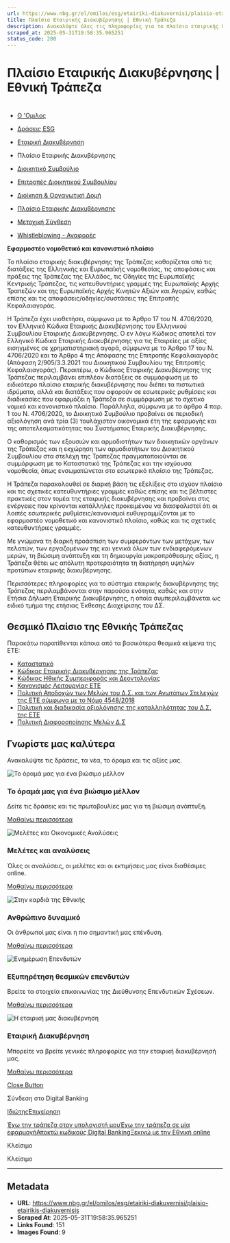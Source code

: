 ```yaml
---
url: https://www.nbg.gr/el/omilos/esg/etairiki-diakuvernisi/plaisio-etairikis-diakuvernisis
title: Πλαίσιο Εταιρικής Διακυβέρνησης | Εθνική Τράπεζα
description: Ανακαλύψτε όλες τις πληροφορίες για το πλαίσιο εταιρικής διακυβέρνησης της Εθνικής Τράπεζας. Βρείτε περισσότερες πληροφορίες στο site!
scraped_at: 2025-05-31T19:58:35.965251
status_code: 200
---
```


# Πλαίσιο Εταιρικής Διακυβέρνησης | Εθνική Τράπεζα

# 

  * [Ο 'Ομιλος](/el/omilos)
  * [Δράσεις ESG](/el/omilos/esg)
  * [Εταιρική Διακυβέρνηση](/el/omilos/esg/etairiki-diakuvernisi)
  * Πλαίσιο Εταιρικής Διακυβέρνησης 

  * [Διοικητικό Συμβούλιο](/el/omilos/esg/etairiki-diakuvernisi/dioikitiko-sumvoulio)
  * [Επιτροπές Διοικητικού Συμβουλίου](/el/omilos/esg/etairiki-diakuvernisi/epitropes-dioikitikou-sumvouliou)
  * [Διοίκηση & Οργανωτική Δομή](/el/omilos/esg/etairiki-diakuvernisi/dioikisi-organwtiki-domi)
  * [Πλαίσιο Εταιρικής Διακυβέρνησης](/el/omilos/esg/etairiki-diakuvernisi/plaisio-etairikis-diakuvernisis)
  * [Μετοχική Σύνθεση](/el/omilos/esg/etairiki-diakuvernisi/metoxiki-sunthesi)
  * [Whistleblowing - Αναφορές](/el/omilos/esg/etairiki-diakuvernisi/whistleblowing)

**Εφαρμοστέο νομοθετικό και κανονιστικό πλαίσιο**

Το πλαίσιο εταιρικής διακυβέρνησης της Τράπεζας καθορίζεται από τις διατάξεις της Ελληνικής και Ευρωπαϊκής νομοθεσίας, τις αποφάσεις και πράξεις της Τράπεζας της Ελλάδος, τις Οδηγίες της Ευρωπαϊκής Κεντρικής Τράπεζας, τις κατευθυντήριες γραμμές της Ευρωπαϊκής Αρχής Τραπεζών και της Ευρωπαϊκής Αρχής Κινητών Αξιών και Αγορών, καθώς επίσης και τις αποφάσεις/οδηγίες/συστάσεις της Επιτροπής Κεφαλαιαγοράς.

Η Τράπεζα έχει υιοθετήσει, σύμφωνα με το Άρθρο 17 του Ν. 4706/2020, τον Ελληνικό Κώδικα Εταιρικής Διακυβέρνησης του Ελληνικού Συμβουλίου Εταιρικής Διακυβέρνησης. Ο εν λόγω Κώδικας αποτελεί τον Ελληνικό Κώδικα Εταιρικής Διακυβέρνησης για τις Εταιρείες με αξίες εισηγμένες σε χρηματιστηριακή αγορά, σύμφωνα με το Άρθρο 17 του Ν. 4706/2020 και το Άρθρο 4 της Απόφασης της Επιτροπής Κεφαλαιαγοράς (Απόφαση 2/905/3.3.2021 του Διοικητικού Συμβουλίου της Επιτροπής Κεφαλαιαγοράς). Περαιτέρω, ο Κώδικας Εταιρικής Διακυβέρνησης της Τράπεζας περιλαμβάνει επιπλέον διατάξεις σε συμμόρφωση με το ειδικότερο πλαίσιο εταιρικής διακυβέρνησης που διέπει τα πιστωτικά ιδρύματα, αλλά και διατάξεις που αφορούν σε εσωτερικές ρυθμίσεις και διαδικασίες που εφαρμόζει η Τράπεζα σε συμμόρφωση με το σχετικό νομικό και κανονιστικό πλαίσιο. Παράλληλα, σύμφωνα με το άρθρο 4 παρ. 1 του Ν. 4706/2020, το Διοικητικό Συμβούλιο προβαίνει σε περιοδική αξιολόγηση ανά τρία (3) τουλάχιστον οικονομικά έτη της εφαρμογής και της αποτελεσματικότητας του Συστήματος Εταιρικής Διακυβέρνησης.

Ο καθορισμός των εξουσιών και αρμοδιοτήτων των διοικητικών οργάνων της Τράπεζας και η εκχώρηση των αρμοδιοτήτων του Διοικητικού Συμβουλίου στα στελέχη της Τράπεζας πραγματοποιούνται σε συμμόρφωση με το Καταστατικό της Τράπεζας και την ισχύουσα νομοθεσία, όπως ενσωματώνεται στο εσωτερικό πλαίσιο της Τράπεζας.

Η Τράπεζα παρακολουθεί σε διαρκή βάση τις εξελίξεις στο ισχύον πλαίσιο και τις σχετικές κατευθυντήριες γραμμές καθώς επίσης και τις βέλτιστες πρακτικές στον τομέα της εταιρικής διακυβέρνησης και προβαίνει στις ενέργειες που κρίνονται κατάλληλες προκειμένου να διασφαλιστεί ότι οι λοιπές εσωτερικές ρυθμίσεις/κανονισμοί ευθυγραμμίζονται με το εφαρμοστέο νομοθετικό και κανονιστικό πλαίσιο, καθώς και τις σχετικές κατευθυντήριες γραμμές. 

Με γνώμονα τη διαρκή προάσπιση των συμφερόντων των μετόχων, των πελατών, των εργαζομένων της και γενικά όλων των ενδιαφερόμενων μερών, τη βιώσιμη ανάπτυξη και τη δημιουργία μακροπρόθεσμης αξίας, η Τράπεζα θέτει ως απόλυτη προτεραιότητα τη διατήρηση υψηλών προτύπων εταιρικής διακυβέρνησης.

Περισσότερες πληροφορίες για το σύστημα εταιρικής διακυβέρνησης της Τράπεζας περιλαμβάνονται στην παρούσα ενότητα, καθώς και στην Ετήσια Δήλωση Εταιρικής Διακυβέρνησης, η οποία συμπεριλαμβάνεται ως ειδικό τμήμα της ετήσιας Έκθεσης Διαχείρισης του ΔΣ.

## Θεσμικό Πλαίσιο της Εθνικής Τράπεζας

Παρακάτω παρατίθενται κάποια από τα βασικότερα θεσμικά κείμενα της ΕΤΕ:

  * [Καταστατικό](https://www.nbg.gr/-/jssmedia/Files/Group/Compliance/PG0688/gr/katastatiko.pdf?rev=-1&hash=33BD3C48F6D8DE0628994AC93747D146)
  * [Κώδικας Εταιρικής Διακυβέρνησης της Τράπεζας](https://www.nbg.gr/-/jssmedia/Files/Group/esg/plaisio-etairikhs-diakuvernhshs/gr/kwdikas-etairikhs-diakyvernhshs-el.pdf?rev=4792bcf1212c4e899f55f8e8b5035ee4&hash=F2B59D1FA55DA03E2AA8C44D48FD3059)
  * [Κώδικας Ηθικής Συμπεριφοράς και Δεοντολογίας](https://www.nbg.gr/-/jssmedia/Files/Group/esg/plaisio-etairikhs-diakuvernhshs/gr/NBG-CODE-OF-ETHICS-V-2024-GR-07-2024.pdf?rev=b82e9d967e824368a68e43908103a0af&hash=C3D0610E07C344F6B81F6DF8687B1786)
  * [Κανονισμός Λειτουργίας ΕΤΕ](https://www.nbg.gr/-/jssmedia/Files/Group/esg/plaisio-etairikhs-diakuvernhshs/gr/KANONISMOS-LEITOYRGIAS-ETE-2023-INTERNET-SITE-el-clean.pdf?rev=3fcd1b55473f41858acf4b24b32607d2&hash=0D7C9FF1A229099D16DA937FE368CB64)
  * [Πολιτική Αποδοχών των Μελών του Δ.Σ. και των Ανωτάτων Στελεχών της ΕΤΕ σύμφωνα με το Νόμο 4548/2018](https://www.nbg.gr/-/jssmedia/Files/Group/esg/NBG-BoD-SM-Remuneration-Policy-gr-2023.pdf?rev=efa14d635f444210a226964417cd94e2&hash=08C559CC9C63C032DAA2368759CBF76E)
  * [Πολιτική και διαδικασία αξιολόγησης της καταλληλότητας του Δ.Σ. της ΕΤΕ](https://www.nbg.gr/-/jssmedia/Files/Group/esg/plaisio-etairikhs-diakuvernhshs/gr/Politikh-kai-diadikasia-aksiologhshs.pdf?rev=078dc83c65a94f48b8cfae3422b7b9a9&hash=B2FD69B66D3E4304EFD81DCD2445A7FB)
  * [Πολιτική Διαφοροποίησης Μελών Δ.Σ](https://www.nbg.gr/-/jssmedia/Files/Group/Compliance/PG0688/gr/BoD-Diversity-Policy_2021_EL.pdf?rev=-1&hash=6BC73B644FEFB7B98161577393BB7B7C)

## Γνωρίστε μας καλύτερα

Ανακαλύψτε τις δράσεις, τα νέα, το όραμα και τις αξίες μας.

![Το όραμά μας για ένα βιώσιμο μέλλον ](https://www.nbg.gr/-/jssmedia/Images/group/esg-oi-draseis-mas/PG0653-iStock-1158184877-Horizontal-800x480.png?rev=f33e9db093a04ea3afd0daf1f76db6fb)

### Το όραμά μας για ένα βιώσιμο μέλλον 

Δείτε τις δράσεις και τις πρωτοβουλίες μας για τη βιώσιμη ανάπτυξη.

[Μαθαίνω περισσότερα](/el/omilos/esg "Μαθαίνω περισσότερα")

![ Μελέτες και Οικονομικές Αναλύσεις](https://www.nbg.gr/-/jssmedia/Images/group/meletes-kai-analiseis/PG0643-iStock-623058378-Horizontal-800x480.jpg?rev=236b3a17b8ee487ca274cb84afed6c5e)

### Μελέτες και αναλύσεις 

Όλες οι αναλύσεις, οι μελέτες και οι εκτιμήσεις μας είναι διαθέσιμες online.

[Μαθαίνω περισσότερα](/el/omilos/meletes-oikonomikes-analuseis "Μαθαίνω περισσότερα")

![Στην καρδιά της Εθνικής](https://www.nbg.gr/-/jssmedia/Images/group/HR-pillar-placeholder/hr-pillar-page/shutterstock_551937673-Card-800x480.jpg?rev=-1)

### Ανθρώπινο δυναμικό 

Οι άνθρωποί μας είναι η πιο σημαντική μας επένδυση.

[Μαθαίνω περισσότερα](/el/omilos/anthrwpino-dunamiko "Μαθαίνω περισσότερα")

![Ενημέρωση Επενδυτών](https://www.nbg.gr/-/jssmedia/Images/group/enhmerwsh-ependutwn/_shutterstock_2042032115_800x480.jpg?rev=-1)

### Εξυπηρέτηση θεσμικών επενδυτών

Βρείτε τα στοιχεία επικοινωνίας της Διεύθυνσης Επενδυτικών Σχέσεων.

[Μαθαίνω περισσότερα](/el/omilos/enimerwsi-ependutwn/eksipiretisi-thesmikwn-ependutwn "Μαθαίνω περισσότερα")

![Η εταιρική μας διακυβέρνηση](https://www.nbg.gr/-/jssmedia/Images/group/esg-oi-draseis-mas/h-etairikh-diakuvernhsh/ktirio_karatzia_new-Horizontal-800x480.jpg?rev=564682fee42d4133ab199bf92c88c4e1)

### Εταιρική Διακυβέρνηση

Μπορείτε να βρείτε γενικές πληροφορίες για την εταιρική διακυβέρνησή μας.

[Μαθαίνω περισσότερα](/el/omilos/esg/etairiki-diakuvernisi "Μαθαίνω περισσότερα")

[Close Button](#)

Σύνδεση στο Digital Banking

[Ιδιώτης](https://ibank.nbg.gr/web/?loginType=retail)[Επιχείρηση](https://ibank.nbg.gr/web/?loginType=corporate)

[Έχω την τράπεζα στον υπολογιστή μου](/el/idiwtes/kathimerines-sunallages/digital-banking/internet-banking)[Έχω την τράπεζα σε μία εφαρμογή](/el/idiwtes/kathimerines-sunallages/digital-banking/mobile-banking)[Αποκτώ κωδικούς Digital Banking](/el/idiwtes/kathimerines-sunallages/digital-banking/dunatotites-internet-mobile-banking/ekdosi-kwdikwn-digital-banking)[Ξεκινώ με την Εθνική online](/el/idiwtes/kathimerines-sunallages/digital-banking/ksekiniste-me-thn-ethniki-online)

Κλείσιμο

Κλείσιμο

---

## Metadata

- **URL**: https://www.nbg.gr/el/omilos/esg/etairiki-diakuvernisi/plaisio-etairikis-diakuvernisis
- **Scraped At**: 2025-05-31T19:58:35.965251
- **Links Found**: 151
- **Images Found**: 9
